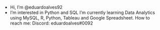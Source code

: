 -	Hi, I’m @eduardoalves92
- 	I’m interested in Python and SQL
I’m currently learning Data Analytics using MySQL, R, Python, Tableau and Google Spreadsheet.
How to reach me: 
	Discord: eduardoalves#0092

<!---
eduardoalves92/eduardoalves92 is a ✨ special ✨ repository because its `README.md` (this file) appears on your GitHub profile.
You can click the Preview link to take a look at your changes.
--->

